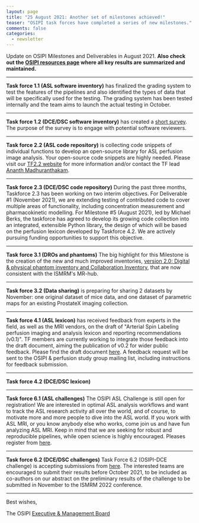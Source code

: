 ```yaml
---
layout: page
title: "25 August 2021: Another set of milestones achieved!"
teaser: "OSIPI task forces have completed a series of new milestones."
comments: false
categories:
  - newsletter
---
```


Update on OSIPI Milestones and Deliverables in August 2021. **Also check out the [OSIPI resources page](https://www.osipi.org/resources/) where all key results are summarized and maintained.**

---

**Task force 1.1 (ASL software inventory)** has finalized the grading system to test the features of the pipelines and also identified the types of data that will be specifically used for the testing. The grading system has been tested internally and the team aims to launch the actual testing in October.

---

**Task force 1.2 (DCE/DSC software inventory)** has created a [short survey](https://forms.gle/jiBk2bpnJboE42tq8). The purpose of the survey is to engage with potential software reviewers.

---

**Task force 2.2 (ASL code repository)** is collecting code snippets of individual functions to develop an open-source library for ASL perfusion image analysis. Your open-source code snippets are highly needed. Please visit our [TF2.2 website](https://osipi.org/task-force-2-2/) for more information and/or contact the TF lead [Ananth Madhuranthakam](mailto:Ananth.Madhuranthakam@gmail.com).

---

**Task force 2.3 (DCE/DSC code repository)** During the past three months, Taskforce 2.3 has been working on two interim objectives. For Deliverable #1 (November 2021), we are extending testing of contributed code to cover multiple areas of functionality, including concentration measurement and pharmacokinetic modelling. For Milestone #5 (August 2021), led by Michael Berks, the taskforce has agreed to develop its growing code collection into an integrated, extensible Python library, the design of which will be based on the perfusion lexicon developed by Taskforce 4.2. We are actively pursuing funding opportunities to support this objective. 

---

**Task force 3.1 (DROs and phantoms)** The big highlight for this Milestone is the creation of the new and much improved inventories, [version 2.0: Digital & physical phantom inventory and Collaboration Inventory](https://aot.github.io/osipi_inventories/), that are now consistent with the ISMRM's MR-hub.

---

**Task force 3.2 (Data sharing)** is preparing for sharing 2 datasets by November: one original dataset of mice data, and one dataset of parametric maps for an existing ProstateX imaging collection.

---

**Task force 4.1 (ASL lexicon)** has received feedback from experts in the field, as well as the MRI vendors, on the draft of "Arterial Spin Labeling perfusion imaging and analysis lexicon and reporting recommendations (v0.1)".  TF members are currently working to integrate those feedback into the draft document, aiming the publication of v0.2 for wider public feedback. Please find the draft document [here](https://docs.google.com/document/d/e/2PACX-1vQPhnYciWScZ2vqjzBWUO72gXKKD2UA95q081OA7-2dnLiy9kOimXq1axA7E7xRxbZOmJAb9vMDZ_-D/pub). A feedback request will be sent to the OSIPI & perfusion study group mailing list, including instructions for feedback submission.

---

**Task force 4.2 (DCE/DSC lexicon)** 

---

**Task force 6.1 (ASL challenges)** The OSIPI ASL Challenge is still open for registration! We are interested in optimal ASL analysis workflows and want to track the ASL research activity all over the world, and of course, to motivate more and more people to dive into the ASL world. If you work with ASL MRI, or you know anybody else who works, come join us and have fun analyzing ASL MRI. Keep in mind that we are seeking for robust and reproducible pipelines, while open science is highly encouraged. Pleases register from [here](https://challenge.ismrm.org/forums/topic/osipi-asl-challenge/). 



---

**Task force 6.2 (DCE/DSC challenges)** Task Force 6.2 (OSIPI-DCE challenge) is accepting submissions from [here](https://challenge.ismrm.org/forums/topic/osipi-dce-challenge/). The interested teams are encouraged to submit their results before October 2021, to be included as co-authors on our abstract on the preliminary results of the challenge to be submitted in November to the ISMRM 2022 conference.

---



Best wishes,

The OSIPI [Executive & Management Board](https://www.osipi.org/emb/)

